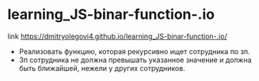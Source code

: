 # learning_JS-binar-function-.io

link https://dmitryolegovi4.github.io/learning_JS-binar-function-.io/
- Реализовать функцию, которая рекурсивно ищет сотрудника по зп.
- Зп сотрудника не должна превышать указанное значение и должна быть ближайшей, нежели у других сотрудников.
